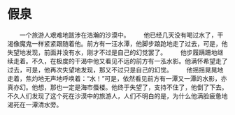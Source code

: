 # 假泉
　　一个旅游人艰难地跋涉在浩瀚的沙漠中。 
　　他已经几天没有喝过水了，干渴像魔鬼一样紧紧跟随着他。前方有一汪水潭，他脚步踉跄地走了过去，可是，他失望地发现，前面并没有水，刚才不过是自己的幻觉罢了。 
　　他步履蹒跚地继续走着。不久，在极度的干渴中他又看见不远的前方有一泓水影。他满怀希望走了过去，可是，他再次失望地发现，那又不过只是自己的幻觉。 
　　他摇摇晃晃地走着，焦灼地无声地呼唤着：“水！”可是，依然看见前方有一潭又一潭的水影，亦真亦幻。他想，那也一定是海市蜃楼。他终于失望了，支持不住了，他倒了下去。不久人们发现了这个死在沙漠中的旅游人，人们不明白的是，为什么他满脸疲惫地渴死在一潭清水旁。
 